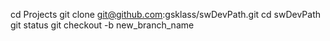 cd Projects
git clone git@github.com:gsklass/swDevPath.git
cd swDevPath
git status
git checkout -b new_branch_name
